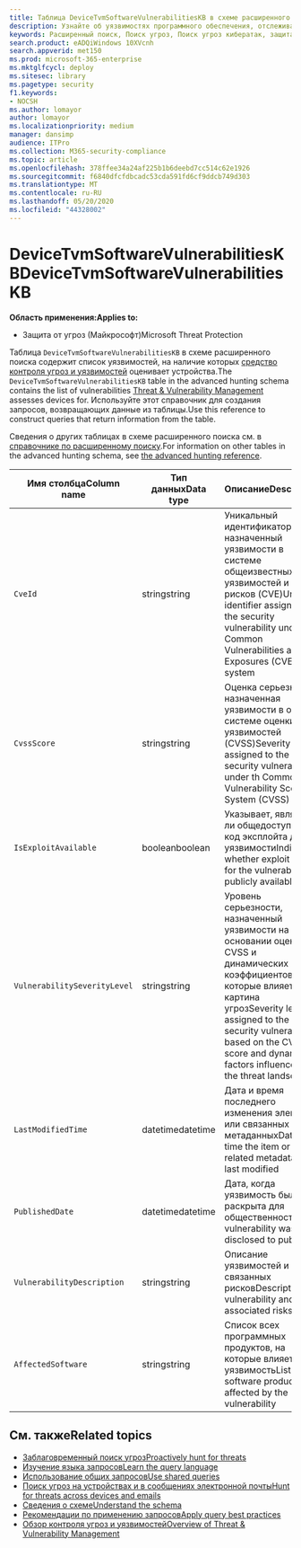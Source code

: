 ```yaml
---
title: Таблица DeviceTvmSoftwareVulnerabilitiesKB в схеме расширенного поиска
description: Узнайте об уязвимостях программного обеспечения, отслеживаемых средством контроля угроз и уязвимостей, в таблице DeviceTvmSoftwareVulnerabilitiesKB схемы расширенного поиска.
keywords: Расширенный поиск, Поиск угроз, Поиск угроз кибератак, защита от угроз Майкрософт, Microsoft 365, MTP, m365, поиск, запрос, метрическое содержание, схема, справочные материалы, Кусто, таблица, столбец, тип данных, описание, угроза & уязвимости, ТВМ, Управление устройствами, программное обеспечение, наличие уязвимостей, CVE ID, КВСС, Девицетвмсофтваревулнерабилитиескб
search.product: eADQiWindows 10XVcnh
search.appverid: met150
ms.prod: microsoft-365-enterprise
ms.mktglfcycl: deploy
ms.sitesec: library
ms.pagetype: security
f1.keywords:
- NOCSH
ms.author: lomayor
author: lomayor
ms.localizationpriority: medium
manager: dansimp
audience: ITPro
ms.collection: M365-security-compliance
ms.topic: article
ms.openlocfilehash: 378ffee34a24af225b1b6deebd7cc514c62e1926
ms.sourcegitcommit: f6840dfcfdbcadc53cda591fd6cf9ddcb749d303
ms.translationtype: MT
ms.contentlocale: ru-RU
ms.lasthandoff: 05/20/2020
ms.locfileid: "44328002"
---
```

# <a name="devicetvmsoftwarevulnerabilitieskb"></a><span data-ttu-id="c218c-104">DeviceTvmSoftwareVulnerabilitiesKB</span><span class="sxs-lookup"><span data-stu-id="c218c-104">DeviceTvmSoftwareVulnerabilitiesKB</span></span>

<span data-ttu-id="c218c-105">**Область применения:**</span><span class="sxs-lookup"><span data-stu-id="c218c-105">**Applies to:**</span></span>
- <span data-ttu-id="c218c-106">Защита от угроз (Майкрософт)</span><span class="sxs-lookup"><span data-stu-id="c218c-106">Microsoft Threat Protection</span></span>



<span data-ttu-id="c218c-107">Таблица `DeviceTvmSoftwareVulnerabilitiesKB` в схеме расширенного поиска содержит список уязвимостей, на наличие которых [средство контроля угроз и уязвимостей](https://docs.microsoft.com/windows/security/threat-protection/microsoft-defender-atp/next-gen-threat-and-vuln-mgt) оценивает устройства.</span><span class="sxs-lookup"><span data-stu-id="c218c-107">The `DeviceTvmSoftwareVulnerabilitiesKB` table in the advanced hunting schema contains the list of vulnerabilities [Threat & Vulnerability Management](https://docs.microsoft.com/windows/security/threat-protection/microsoft-defender-atp/next-gen-threat-and-vuln-mgt) assesses devices for.</span></span> <span data-ttu-id="c218c-108">Используйте этот справочник для создания запросов, возвращающих данные из таблицы.</span><span class="sxs-lookup"><span data-stu-id="c218c-108">Use this reference to construct queries that return information from the table.</span></span>

<span data-ttu-id="c218c-109">Сведения о других таблицах в схеме расширенного поиска см. в [справочнике по расширенному поиску](advanced-hunting-schema-tables.md).</span><span class="sxs-lookup"><span data-stu-id="c218c-109">For information on other tables in the advanced hunting schema, see [the advanced hunting reference](advanced-hunting-schema-tables.md).</span></span>

| <span data-ttu-id="c218c-110">Имя столбца</span><span class="sxs-lookup"><span data-stu-id="c218c-110">Column name</span></span> | <span data-ttu-id="c218c-111">Тип данных</span><span class="sxs-lookup"><span data-stu-id="c218c-111">Data type</span></span> | <span data-ttu-id="c218c-112">Описание</span><span class="sxs-lookup"><span data-stu-id="c218c-112">Description</span></span> |
|-------------|-----------|-------------|
| `CveId` | <span data-ttu-id="c218c-113">string</span><span class="sxs-lookup"><span data-stu-id="c218c-113">string</span></span> | <span data-ttu-id="c218c-114">Уникальный идентификатор, назначенный уязвимости в системе общеизвестных уязвимостей и рисков (CVE)</span><span class="sxs-lookup"><span data-stu-id="c218c-114">Unique identifier assigned to the security vulnerability under the Common Vulnerabilities and Exposures (CVE) system</span></span> |
| `CvssScore` | <span data-ttu-id="c218c-115">string</span><span class="sxs-lookup"><span data-stu-id="c218c-115">string</span></span> | <span data-ttu-id="c218c-116">Оценка серьезности, назначенная уязвимости в общей системе оценки уязвимостей (CVSS)</span><span class="sxs-lookup"><span data-stu-id="c218c-116">Severity score assigned to the security vulnerability under th Common Vulnerability Scoring System (CVSS)</span></span> |
| `IsExploitAvailable` | <span data-ttu-id="c218c-117">boolean</span><span class="sxs-lookup"><span data-stu-id="c218c-117">boolean</span></span> | <span data-ttu-id="c218c-118">Указывает, является ли общедоступным код эксплойта для уязвимости</span><span class="sxs-lookup"><span data-stu-id="c218c-118">Indicates whether exploit code for the vulnerability is publicly available</span></span> |
| `VulnerabilitySeverityLevel` | <span data-ttu-id="c218c-119">string</span><span class="sxs-lookup"><span data-stu-id="c218c-119">string</span></span> | <span data-ttu-id="c218c-120">Уровень серьезности, назначенный уязвимости на основании оценки CVSS и динамических коэффициентов, на которые влияет картина угроз</span><span class="sxs-lookup"><span data-stu-id="c218c-120">Severity level assigned to the security vulnerability based on the CVSS score and dynamic factors influenced by the threat landscape</span></span> |
| `LastModifiedTime` | <span data-ttu-id="c218c-121">datetime</span><span class="sxs-lookup"><span data-stu-id="c218c-121">datetime</span></span> | <span data-ttu-id="c218c-122">Дата и время последнего изменения элемента или связанных метаданных</span><span class="sxs-lookup"><span data-stu-id="c218c-122">Date and time the item or related metadata was last modified</span></span> |
| `PublishedDate` | <span data-ttu-id="c218c-123">datetime</span><span class="sxs-lookup"><span data-stu-id="c218c-123">datetime</span></span> | <span data-ttu-id="c218c-124">Дата, когда уязвимость была раскрыта для общественности</span><span class="sxs-lookup"><span data-stu-id="c218c-124">Date vulnerability was disclosed to public</span></span> |
| `VulnerabilityDescription` | <span data-ttu-id="c218c-125">string</span><span class="sxs-lookup"><span data-stu-id="c218c-125">string</span></span> | <span data-ttu-id="c218c-126">Описание уязвимостей и связанных рисков</span><span class="sxs-lookup"><span data-stu-id="c218c-126">Description of vulnerability and associated risks</span></span> |
| `AffectedSoftware` | <span data-ttu-id="c218c-127">string</span><span class="sxs-lookup"><span data-stu-id="c218c-127">string</span></span> | <span data-ttu-id="c218c-128">Список всех программных продуктов, на которые влияет уязвимость</span><span class="sxs-lookup"><span data-stu-id="c218c-128">List of all software products affected by the vulnerability</span></span> |

## <a name="related-topics"></a><span data-ttu-id="c218c-129">См. также</span><span class="sxs-lookup"><span data-stu-id="c218c-129">Related topics</span></span>

- [<span data-ttu-id="c218c-130">Заблаговременный поиск угроз</span><span class="sxs-lookup"><span data-stu-id="c218c-130">Proactively hunt for threats</span></span>](advanced-hunting-overview.md)
- [<span data-ttu-id="c218c-131">Изучение языка запросов</span><span class="sxs-lookup"><span data-stu-id="c218c-131">Learn the query language</span></span>](advanced-hunting-query-language.md)
- [<span data-ttu-id="c218c-132">Использование общих запросов</span><span class="sxs-lookup"><span data-stu-id="c218c-132">Use shared queries</span></span>](advanced-hunting-shared-queries.md)
- [<span data-ttu-id="c218c-133">Поиск угроз на устройствах и в сообщениях электронной почты</span><span class="sxs-lookup"><span data-stu-id="c218c-133">Hunt for threats across devices and emails</span></span>](advanced-hunting-query-emails-devices.md)
- [<span data-ttu-id="c218c-134">Сведения о схеме</span><span class="sxs-lookup"><span data-stu-id="c218c-134">Understand the schema</span></span>](advanced-hunting-schema-tables.md)
- [<span data-ttu-id="c218c-135">Рекомендации по применению запросов</span><span class="sxs-lookup"><span data-stu-id="c218c-135">Apply query best practices</span></span>](advanced-hunting-best-practices.md)
- [<span data-ttu-id="c218c-136">Обзор контроля угроз и уязвимостей</span><span class="sxs-lookup"><span data-stu-id="c218c-136">Overview of Threat & Vulnerability Management</span></span>](https://docs.microsoft.com/windows/security/threat-protection/microsoft-defender-atp/next-gen-threat-and-vuln-mgt)
